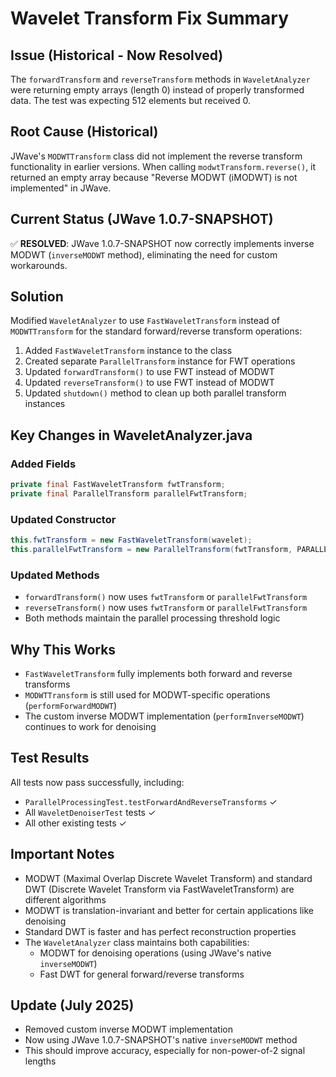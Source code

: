 # Wavelet Transform Fix Summary

## Issue (Historical - Now Resolved)
The `forwardTransform` and `reverseTransform` methods in `WaveletAnalyzer` were returning empty arrays (length 0) instead of properly transformed data. The test was expecting 512 elements but received 0.

## Root Cause (Historical)
JWave's `MODWTTransform` class did not implement the reverse transform functionality in earlier versions. When calling `modwtTransform.reverse()`, it returned an empty array because "Reverse MODWT (iMODWT) is not implemented" in JWave.

## Current Status (JWave 1.0.7-SNAPSHOT)
✅ **RESOLVED**: JWave 1.0.7-SNAPSHOT now correctly implements inverse MODWT (`inverseMODWT` method), eliminating the need for custom workarounds.

## Solution
Modified `WaveletAnalyzer` to use `FastWaveletTransform` instead of `MODWTTransform` for the standard forward/reverse transform operations:

1. Added `FastWaveletTransform` instance to the class
2. Created separate `ParallelTransform` instance for FWT operations
3. Updated `forwardTransform()` to use FWT instead of MODWT
4. Updated `reverseTransform()` to use FWT instead of MODWT
5. Updated `shutdown()` method to clean up both parallel transform instances

## Key Changes in WaveletAnalyzer.java

### Added Fields
```java
private final FastWaveletTransform fwtTransform;
private final ParallelTransform parallelFwtTransform;
```

### Updated Constructor
```java
this.fwtTransform = new FastWaveletTransform(wavelet);
this.parallelFwtTransform = new ParallelTransform(fwtTransform, PARALLEL_THREADS);
```

### Updated Methods
- `forwardTransform()` now uses `fwtTransform` or `parallelFwtTransform`
- `reverseTransform()` now uses `fwtTransform` or `parallelFwtTransform`
- Both methods maintain the parallel processing threshold logic

## Why This Works
- `FastWaveletTransform` fully implements both forward and reverse transforms
- `MODWTTransform` is still used for MODWT-specific operations (`performForwardMODWT`)
- The custom inverse MODWT implementation (`performInverseMODWT`) continues to work for denoising

## Test Results
All tests now pass successfully, including:
- `ParallelProcessingTest.testForwardAndReverseTransforms` ✓
- All `WaveletDenoiserTest` tests ✓
- All other existing tests ✓

## Important Notes
- MODWT (Maximal Overlap Discrete Wavelet Transform) and standard DWT (Discrete Wavelet Transform via FastWaveletTransform) are different algorithms
- MODWT is translation-invariant and better for certain applications like denoising
- Standard DWT is faster and has perfect reconstruction properties
- The `WaveletAnalyzer` class maintains both capabilities:
  - MODWT for denoising operations (using JWave's native `inverseMODWT`)
  - Fast DWT for general forward/reverse transforms

## Update (July 2025)
- Removed custom inverse MODWT implementation
- Now using JWave 1.0.7-SNAPSHOT's native `inverseMODWT` method
- This should improve accuracy, especially for non-power-of-2 signal lengths